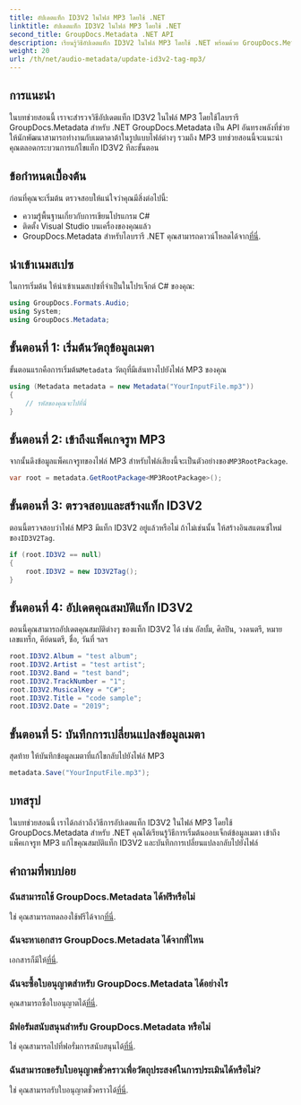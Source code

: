 ```yaml
---
title: อัปเดตแท็ก ID3V2 ในไฟล์ MP3 โดยใช้ .NET
linktitle: อัปเดตแท็ก ID3V2 ในไฟล์ MP3 โดยใช้ .NET
second_title: GroupDocs.Metadata .NET API
description: เรียนรู้วิธีอัปเดตแท็ก ID3V2 ในไฟล์ MP3 โดยใช้ .NET พร้อมด้วย GroupDocs.Metadata เพื่อการจัดการไฟล์ที่มีประสิทธิภาพ
weight: 20
url: /th/net/audio-metadata/update-id3v2-tag-mp3/
---
```

## การแนะนำ
ในบทช่วยสอนนี้ เราจะสำรวจวิธีอัปเดตแท็ก ID3V2 ในไฟล์ MP3 โดยใช้ไลบรารี GroupDocs.Metadata สำหรับ .NET GroupDocs.Metadata เป็น API อันทรงพลังที่ช่วยให้นักพัฒนาสามารถทำงานกับเมตาดาต้าในรูปแบบไฟล์ต่างๆ รวมถึง MP3 บทช่วยสอนนี้จะแนะนำคุณตลอดกระบวนการแก้ไขแท็ก ID3V2 ทีละขั้นตอน
## ข้อกำหนดเบื้องต้น
ก่อนที่คุณจะเริ่มต้น ตรวจสอบให้แน่ใจว่าคุณมีสิ่งต่อไปนี้:
- ความรู้พื้นฐานเกี่ยวกับการเขียนโปรแกรม C#
- ติดตั้ง Visual Studio บนเครื่องของคุณแล้ว
-  GroupDocs.Metadata สำหรับไลบรารี .NET คุณสามารถดาวน์โหลดได้จาก[ที่นี่](https://releases.groupdocs.com/metadata/net/).

## นำเข้าเนมสเปซ
ในการเริ่มต้น ให้นำเข้าเนมสเปซที่จำเป็นในโปรเจ็กต์ C# ของคุณ:
```csharp
using GroupDocs.Formats.Audio;
using System;
using GroupDocs.Metadata;
```
## ขั้นตอนที่ 1: เริ่มต้นวัตถุข้อมูลเมตา
 ขั้นตอนแรกคือการเริ่มต้น`Metadata` วัตถุที่มีเส้นทางไปยังไฟล์ MP3 ของคุณ
```csharp
using (Metadata metadata = new Metadata("YourInputFile.mp3"))
{
    // รหัสของคุณจะไปที่นี่
}
```
## ขั้นตอนที่ 2: เข้าถึงแพ็คเกจรูท MP3
 จากนั้นดึงข้อมูลแพ็คเกจรูทของไฟล์ MP3 สำหรับไฟล์เสียงนี้จะเป็นตัวอย่างของ`MP3RootPackage`.
```csharp
var root = metadata.GetRootPackage<MP3RootPackage>();
```
## ขั้นตอนที่ 3: ตรวจสอบและสร้างแท็ก ID3V2
 ตอนนี้ตรวจสอบว่าไฟล์ MP3 มีแท็ก ID3V2 อยู่แล้วหรือไม่ ถ้าไม่เช่นนั้น ให้สร้างอินสแตนซ์ใหม่ของ`ID3V2Tag`.
```csharp
if (root.ID3V2 == null)
{
    root.ID3V2 = new ID3V2Tag();
}
```
## ขั้นตอนที่ 4: อัปเดตคุณสมบัติแท็ก ID3V2
ตอนนี้คุณสามารถอัปเดตคุณสมบัติต่างๆ ของแท็ก ID3V2 ได้ เช่น อัลบั้ม, ศิลปิน, วงดนตรี, หมายเลขแทร็ก, คีย์ดนตรี, ชื่อ, วันที่ ฯลฯ
```csharp
root.ID3V2.Album = "test album";
root.ID3V2.Artist = "test artist";
root.ID3V2.Band = "test band";
root.ID3V2.TrackNumber = "1";
root.ID3V2.MusicalKey = "C#";
root.ID3V2.Title = "code sample";
root.ID3V2.Date = "2019";
```
## ขั้นตอนที่ 5: บันทึกการเปลี่ยนแปลงข้อมูลเมตา
สุดท้าย ให้บันทึกข้อมูลเมตาที่แก้ไขกลับไปยังไฟล์ MP3
```csharp
metadata.Save("YourInputFile.mp3");
```

## บทสรุป
ในบทช่วยสอนนี้ เราได้กล่าวถึงวิธีการอัปเดตแท็ก ID3V2 ในไฟล์ MP3 โดยใช้ GroupDocs.Metadata สำหรับ .NET คุณได้เรียนรู้วิธีการเริ่มต้นออบเจ็กต์ข้อมูลเมตา เข้าถึงแพ็คเกจรูท MP3 แก้ไขคุณสมบัติแท็ก ID3V2 และบันทึกการเปลี่ยนแปลงกลับไปยังไฟล์

## คำถามที่พบบ่อย
### ฉันสามารถใช้ GroupDocs.Metadata ได้ฟรีหรือไม่
 ใช่ คุณสามารถทดลองใช้ฟรีได้จาก[ที่นี่](https://releases.groupdocs.com/).
### ฉันจะหาเอกสาร GroupDocs.Metadata ได้จากที่ไหน
 เอกสารก็มีให้[ที่นี่](https://tutorials.groupdocs.com/metadata/net/).
### ฉันจะซื้อใบอนุญาตสำหรับ GroupDocs.Metadata ได้อย่างไร
 คุณสามารถซื้อใบอนุญาตได้[ที่นี่](https://purchase.groupdocs.com/buy).
### มีฟอรัมสนับสนุนสำหรับ GroupDocs.Metadata หรือไม่
 ใช่ คุณสามารถไปที่ฟอรั่มการสนับสนุนได้[ที่นี่](https://forum.groupdocs.com/c/metadata/14).
### ฉันสามารถขอรับใบอนุญาตชั่วคราวเพื่อวัตถุประสงค์ในการประเมินได้หรือไม่?
 ใช่ คุณสามารถรับใบอนุญาตชั่วคราวได้[ที่นี่](https://purchase.groupdocs.com/temporary-license/).